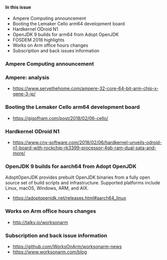 #### In this issue

* Ampere Computing announcement
* Booting the Lemaker Cello arm64 development board
* Hardkernel ODroid N1
* OpenJDK 9 builds for arm64 from Adopt OpenJDK
* FOSDEM 2018 highlights
* Works on Arm office hours changes
* Subscription and back issues information

### Ampere Computing announcement

### Ampere: analysis

* https://www.servethehome.com/ampere-32-core-64-bit-arm-chip-x-gene-3-ip/

### Booting the Lemaker Cello arm64 development board

* https://gigofham.com/post/2018/02/06-cello/

### Hardkernel ODroid N1

* https://www.cnx-software.com/2018/02/06/hardkernel-unveils-odroid-n1-board-with-rockchip-rk3399-processor-4gb-ram-dual-sata-and-more/

### OpenJDK 9 builds for aarch64 from Adopt OpenJDK

AdoptOpenJDK provides prebuilt OpenJDK binaries from a fully open
source set of build scripts and infrastructure. Supported platforms
include Linux, macOS, Windows, ARM, and AIX.

* https://adoptopenjdk.net/releases.html#aarch64_linux

### Works on Arm office hours changes

* http://talky.io/worksonarm

### Subscription and back issue information

* https://github.com/WorksOnArm/worksonarm-news
* https://www.worksonarm.com/blog

